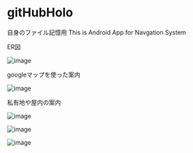 # gitHubHolo
自身のファイル記憶用
This is Android App for Navgation System

ER図

![image](https://user-images.githubusercontent.com/33843134/58365552-1d9c7b00-7f01-11e9-9a2b-7701d37e58c0.png)

googleマップを使った案内

![image](https://user-images.githubusercontent.com/33843134/58365570-5dfbf900-7f01-11e9-992d-5b2fb96fd244.png)

私有地や屋内の案内

![image](https://user-images.githubusercontent.com/33843134/58365575-68b68e00-7f01-11e9-86f4-618bf7300a0f.png)

![image](https://user-images.githubusercontent.com/33843134/58365578-710ec900-7f01-11e9-9a1b-5954279782e4.png)


![image](https://user-images.githubusercontent.com/33843134/58365581-7704aa00-7f01-11e9-9cf8-f0c9f1e2adf6.png)
